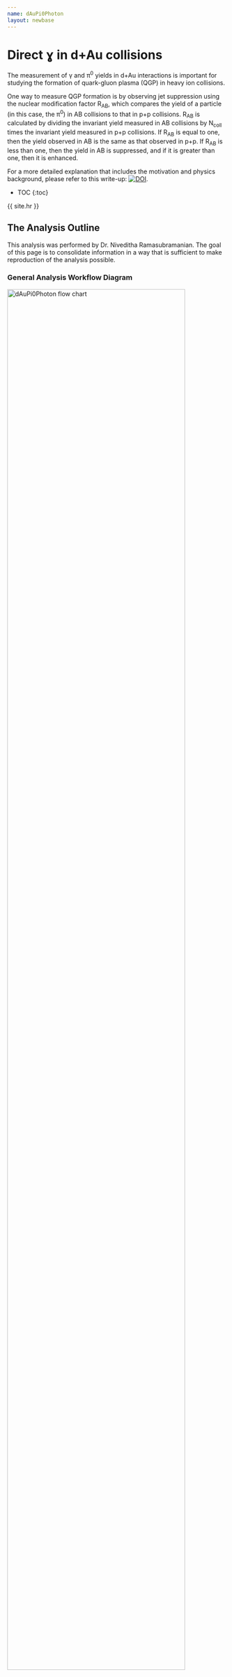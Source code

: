 ```yaml
---
name: dAuPi0Photon
layout: newbase
---
```


# Direct &#611; in d+Au collisions

The measurement of &gamma; and &pi;<sup>0</sup> yields in d+Au interactions is
important for studying the formation of quark-gluon plasma (QGP) in heavy ion
collisions.

One way to measure QGP formation is by observing jet suppression
using the nuclear modification factor R<sub>AB</sub>, which compares the yield of
a particle (in this case, the &pi;<sup>0</sup>) in AB collisions to that in p+p
collisions. R<sub>AB</sub> is calculated by dividing the invariant yield measured in
AB collisions by N<sub>coll</sub> times the invariant yield measured in p+p
collisions. If R<sub>AB</sub> is equal to one, then the yield observed in AB is the
same as that observed in p+p. If R<sub>AB</sub> is less than one, then the yield in AB
is suppressed, and if it is greater than one, then it is enhanced.

For a more detailed explanation that includes the motivation and physics
background, please refer to this write-up:
[![DOI](https://zenodo.org/badge/DOI/10.5281/zenodo.8169171.svg)](https://doi.org/10.5281/zenodo.8169171).


* TOC
{:toc}

{{ site.hr }}


## The Analysis Outline

This analysis was performed by Dr. Niveditha Ramasubramanian. The goal of this
page is to consolidate information in a way that is sufficient to make
reproduction of the analysis possible.


### General Analysis Workflow Diagram

<a href="../images/analysis/pi0analysis_general.png">
<img src="../images/analysis/pi0analysis_general.png" alt="dAuPi0Photon flow chart" width="90%"/>
</a>


### Source Code

The code prepared for preservation can be found in the __ana-dAuPi0Photon__ repository
on the `gitea` server maintained by the BNL SDCC, accessible to PHENIX members with BNL
credentials:
[https://git.racf.bnl.gov/gitea/PHENIX/ana-dAuPi0Photon](https://git.racf.bnl.gov/gitea/PHENIX/ana-dAuPi0Photon){:target="_blank"}

The original location of the analisys code and supplementary files is in
`/gpfs/mnt/gpfs02/phenix/plhf/plhf1/nivram/` accessible from the BNL SDCC's
interactive nodes.


### Input Data

Parts of this analysis use data samples kept in the storage area intended for
long-term preservation. This is its location in the GPFS filesystem of BNL
SDCC:

```shell
/gpfs/mnt/gpfs02/phenix/data_preservation/phnxreco/emcal
```

Additional input files are stored in the [Zenodo repository](https://doi.org/10.5281/zenodo.8117401)
[![DOI](https://zenodo.org/badge/DOI/10.5281/zenodo.8117401.svg)](https://doi.org/10.5281/zenodo.8117401)


### Calibration Dependencies

There are "DeadWarn" and "Timing" type of maps which are prerequisite of this
analysis and they are considered as a separate "prior" component. In a condensed
form, they are preserved in the folder __sim_Pi0Histogram__ in the `gitea` repository mentioned above.


### Running the Analysis in Containers

In order to run the analysis steps preserved in this implementation, i.e. the
blue and green boxes shown on this
[flowchart](https://phenixcollaboration.github.io/web/images/analysis/pi0analysis_general.png),
one can use either `singularity` or `docker`.


#### Singularity

```
mkdir output_plots
singularity run -B $PWD/output_plots:/dAuPi0Photon/output_plots docker://registry.sdcc.bnl.gov/dap-phenix/dauphotonpi0
```


#### Docker

```
docker run -v $PWD/output_plots:/dAuPi0Photon/output_plots registry.sdcc.bnl.gov/dap-phenix/dauphotonpi0
```


#### Building the Image

If any of the files change in the analysis repository, the following commands
can be used to rebuild the image and push it to the registry:

```
cd ana-dAuPi0Photon
docker build -t registry.sdcc.bnl.gov/dap-phenix/dauphotonpi0 .
docker push registry.sdcc.bnl.gov/dap-phenix/dauphotonpi0
```


### Running the Analysis with REANA

Each step of the analysis can be executed by using the corresponding workflow
defined in the YAML files. For example, to run the code in block `N`, issue the
following command in the terminal:

```shell
reana-client run -f N_reana.yaml -w N_reana
```

The input files will start uploading to the server, and you can check the job
status by pointing your browser to `$REANA_SERVER_URL`. Once the job is
complete, you can use the `reana-client` commands to list the files in the
workspace's working directory on the server and download the output results to
your local machine.

To list the files in the workspace's working directory on the server, use the
following command:

```shell
reana-client ls -w N_reana
```

To download the output results to your local machine, use the following command:

```shell
reana-client download -w N_reana path/to/output/file.dat
```

To select a specific set of files, you can combine the above commands using
Linux piping, for instance:

```shell
reana-client ls -w N_reana | grep output_plots/txt/ | cut -d' ' -f1 | xargs reana-client download -w N_reana
```


### Confirming the Results

One can verify that the output produced is identical to the reference saved in
the repository. The following command should return no differences in the output
files:

```
git clone https://github.com/PhenixCollaboration/ana-dAuPi0Photon.git
cd ana-dAuPi0Photon
diff -r path/to/output_plots/txt output_plots_ref/txt
```


### Analysis Steps

Finally, we provide further details below for each of the analysis steps
referenced by their "block numbers" defined in the analysis workflow diagram.


#### 1a. Raw &pi;<sup>0</sup> spectrum (MB + ERT)

The analysis starts with files produced by the *Taxi* process. The ROOT macro `pi0Extraction.cc` takes the *Taxi* ROOT files as input and generates `MB` (min bias)
and `ERT` (triggered) data as output. This macro is included in a driver script `corrPi0Chain.csh`.

```shell
# condor_Pi0Extraction.cc reformatted and renamed "pi0extraction.C"
root -l -b -q 'pi0extraction.C("MB", "PbSc", 4,5)'
root -l -b -q 'pi0extraction.C("ERT", "PbSc", 4,5)'
root -l -b -q 'WGRatio.C' # Merging MV and ERT spectra of raw pi0 with normalization

# The outputs of this step are placed in the output_plots folder,
# in three subfolders pdf, root, txt
```

These commands are included in ```pi0extraction.yaml```.
Currently a folder ```output_plots``` is created with subfolders ```txt,root,pdf```,
and the folder ```txt``` contains the actual analsys data.

#### 2a. &pi;<sup>0</sup> simulation

Presented below is the core of this workflow which includes processing of
multiple input files (60 in total):

```shell
# the original code found in the Condor submission part:
root -l -b <<EOF
  .L Pi0EmbedFiles.C
   Pi0EmbedFiles t
   t.Loop()
   EOF
```

Adaptation of the _ROOT_ macro for REANA, in a separate file *pi0run.script*:

```shell
gSystem->Load("libTHmul.so");
.L Pi0EmbedFiles.C
Pi0EmbedFiles t
t.Loop()
```

In the REANA script, this is used as follows: ```cat pi0run.script | root -b```.
Note that a PHENIX-specific ROOT library ```libTHmul.so``` is loaded
in the beginning, as this is necessary for proper operation of the macro.

Please refer to the
[relevant folder](https://github.com/PhenixCollaboration/ana-dAuPi0Photon/tree/main/sim_Pi0Histogram)
in the PHENIX GitHub repository for access to the actual material.

This is the driver script ```Pi0EmbedFiles.csh```. Note that symbolic links are created
to feed successive files from a holding folder, to the _ROOT_ macro.

```shell
#!/bin/tcsh
source ./setup_env.csh

foreach i (`seq 0 1 $1`)
    ln -s gpfs/mnt/gpfs02/phenix/data_preservation/phnxreco/emcal/Pi0/test/simPi0_$i.root pi0_dAuMB.root
    echo File: $i
    ls -l pi0_dAuMB.root
    cat pi0run.script | root -b
    mv EmbedPi0dAu.root EmbedPi0dAu_$i.root
    rm pi0_dAuMB.root
end
tar -cf embedPi0dAu.tar EmbedPi0dAu_*
```

Processing of input files takes place sequentially and in this case takes a significant amount
of time compared to other steps, i.e. a feew hours.

The results of all emedding runs are bundled together in a _tar_ archive to make downloading easier. Upon
retrieval the data need to be merged using the utility ```haddPhenix``` which is done in block `3a` (see below).
Upon completion of this step the file ```embedPi0dAu.tar``` needs to be downloaded, and put
in the folder from where the next step is launched. An example of the cownload command, assuming the workflow
was named "embed":

```shell
reana-client download -w embed embedPi0dAu.tar
```

#### 3a. 2D response matrix of &pi;<sup>0</sup> momentum reconstruction

In this step we call a function in ROOT macro ``generationRM_Pi0.C`` that creates a set of ROOT
histograms. The histograms represent the response matrix (RM) for the &pi;<sup>0</sup> meson
production in heavy-ion collisions. The function reads an input ROOT file named ``EmbedPi0dAu.root``
and creates a new output ROOT file named ``Pion_RM.root``. The function calculates the RM by
dividing the Pt response (pTecore vs. generated Pt) for different centrality bins, particle
identification (PID), and detector sectors. The RM is stored in a 2D histogram (TH2D) with Pt bins.
The output response matrix represents the probability for a &pi;<sup>0</sup> particle with a given
generated momentum to be measured with a different momentum due to detector effects.

Tar file containing multiple ROOT files (see previous step `2a`) is uploaded as input for this step.
Abbreviated contents of driver script look as follows:

```shell
#!/bin/tcsh
source ./setup_env.csh
haddPhenix EmbedPi0dAu.root EmbedPi0dAu_*
root -l -b -q 'generationRM_Pi0.C'
```

The macro generates the file ```EmbedPi0dAu.root``` by merging inputs via ```haddPhenix```
and produces ```Pion_RM.root```. The complete description is in ```generationRM_Pi0.yaml```,
which resides with all subsidiary scripts in the folder ```generationRM```.

The workflow description is as follows:

```yaml
version: 0.0.1
inputs:
  files:
    - ./setup_env.csh
    - ./generationRM_Pi0.C
    - ./generationRM_Pi0.csh
    - ./embedPi0dAu.tar
workflow:
  type: serial
  specification:
    steps:
      - environment: 'registry.sdcc.bnl.gov/sdcc-fabric/rhic_sl7_ext:1.3'
        commands:
        - tar xvf embedPi0dAu.tar
        - chmod +x ./generationRM_Pi0.csh
        - ./generationRM_Pi0.csh > output.txt
        - ls -l >> output.txt

outputs:
  files:
    - output.txt
    - Pion_RM.root
```

The result will need to be downloaded as follows (assuming the worflow was assigned the name "gen" in REANA - can be anything):

```shell
reana-client download -w gen Pion_RM.root
```

#### 5. Corrected &pi;<sup>0</sup> spectrum

This REANA step (final in this analysis)
is accomplished with scripts and macros named ```VConvolution_Pi0*```. The file ```Pion_RM.root```
serves as input, along with text files residing in ```output_plots``` previosly produced by the macros
```pi0extraction.C``` and ```WGRatio.C```:

```shell
scaledUEB_rawPi0_ERT_PbSc_0CC88_Chi2_3Sig.txt
scaledUEB_rawPi0_MB_PbSc_0CC88_Chi2_3Sig.txt
scaledUEB_rawPi0_BBCpERT_PbSc_0CC88_Chi2_3Sig.txt
````

The core of this step looks like this:

```shell
root -l -b -q 'VConvolution_Pi0.C'
```

The REANA submission file has this content:

```yaml
version: 0.0.1
inputs:
  directories:
    - ./output_plots
  files:
    - ./inputTrialFunction_Pi0.txt
    - ./setup_env.csh
    - ./VConvolution_Pi0.C
    - ./VConvolution_Pi0.csh
    - ./Pion_RM.root
workflow:
  type: serial
  specification:
    steps:
      - environment: 'registry.sdcc.bnl.gov/sdcc-fabric/rhic_sl7_ext:1.3'
        commands:
        - chmod +x ./VConvolution_Pi0.csh
        - ls -l > output.txt
        - ./VConvolution_Pi0.csh >> output.txt
        - ls -l >> output.txt

outputs:
  files:
    - output.txt0
```

Outputs are also written in ```output_plots/txt``` and contain
```shell
scaledEB_corrPi0_BBCpERT_PbSc_0CC88_Chi2_3Sig.txt
scaledUEB_corrPi0_BBCpERT_PbSc_0CC88_Chi2_3Sig.txt
```


#### 6. Corrected &eta; spectrum

This step is implemented using two functions `getEtaSpectrum` and
`getEtaSpectrum_UEB` that process data from the input files and applies
correction factors to obtain the spectrum of eta particles in different
centrality bins.

**Inputs:**

```shell
scaledEB_corrPi0_BBCpERT_
scaledUEB_corrPi0_BBCpERT_
```

**Outputs:**

```shell
scaledEB_corrEta_BBCpERT_
scaledUEB_corrEta_BBCpERT_
```


#### 7. Decay &gamma; spectrum from &pi;<sup>0</sup>

In this, we take the corrected pion spectrum from the convoulution procedure and
then multiply it by the gamma response matrix and obtain the decay gamma
spectrum for pions. See `VconvolutionRMgamma_Pi0`.

**Inputs:**

```shell
scaledEB_corrPi0_BBCpERT_
scaledUEB_corrPi0_BBCpERT_
rawDG_Pion.root
```

**Outputs:**

```shell
scaledUEB_rawDGPi0_BBCpERT_
```


#### 8. Decay &gamma; spectrum from &eta;, &eta;', and &Omega;

In this we take the corrected pion spectrum from the convoulution procedure and
then multiply it by the gamma response matrix and obtain the decay gamma
spectrum for pions. See `VconvolutionRMgamma_Eta`.

**Inputs:**

```shell
rawDG_Eta.root
scaledEB_corrEta_BBCpERT_
scaledUEB_corrEta_BBCpERT_
```

**Outputs:**

```shell
scaledUEB_rawDGEta_BBCpERT_
withTimingDM_1p4Sig_VconRMgamma.root
```


#### 9. Total decay &gamma; spectrum from &pi;<sup>0</sup>, &eta;, &eta;', and &Omega;

`rawDG_EPP`

**Inputs:**

```shell
scaledUEB_rawDGEta_BBCpERT_
scaledUEB_rawDGPi0_BBCpERT_
```

**Outputs:**

```shell
scaledUEB_rawDGEPP_BBCpERT_
```


#### 10. Modified inclusive &gamma; spectrum

`getNewSpectrum`

**Inputs:**

```shell
landauEval.txt
scaledUEB_rawIP_BBCpERT_
```

**Outputs:**

```shell
scaledUEB_newrawIP_BBCpERT_
```


#### 11. Raw direct &gamma; spectrum

`rawDP`

**Inputs:**

```shell
scaledUEB_rawDGEPP_BBCpERT_
scaledUEB_newrawIP_BBCpERT_
```

**Outputs:**

```shell
scaledUEB_rawDP_BBCpERT_
```


#### 12. Corrected direct &gamma; spectrum

`VconvolutionRM_Photon`

**Inputs:**

```shell
AN1371_spectrumPoints.txt
Photon_RM.root
scaledUEB_rawDP_BBCpERT_
```

**Outputs:**

```shell
scaledEB_corrDP_BBCpERT_
scaledUEB_corrDP_BBCpERT_
```


#### 13. Direct &gamma; invariant yield

`Centrality_corrDP_highPt`

**Inputs:**

```shell
statErr_corrDP_BBCpERT_
```

**Outputs:**

```shell
invyield_corrDP_BBCpERT_
```


#### 14. &pi;<sup>0</sup> invariant yield

`Centrality_corrPi0_highPt`

**Inputs:**

```shell
statErr_corrPi0_BBCpERT_
```

**Outputs:**

```shell
invyield_corrPi0_BBCpERT_
```
